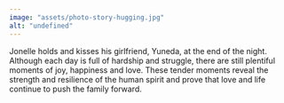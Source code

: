 ```yaml
---
image: "assets/photo-story-hugging.jpg"
alt: "undefined"
---
```

Jonelle holds and kisses his girlfriend, Yuneda, at the end of the night. Although each day is full of hardship and struggle, there are still plentiful moments of joy, happiness and love. These tender moments reveal the strength and resilience of the human spirit and prove that love and life continue to push the family forward.